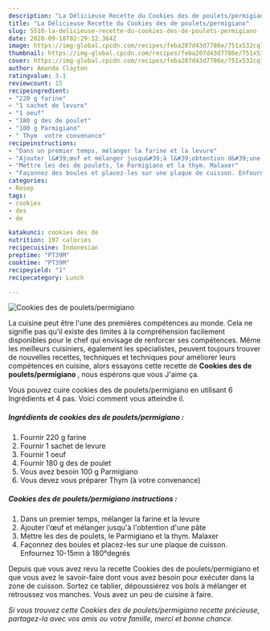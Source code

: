 ```yaml
---
description: "La Délicieuse Recette du Cookies des de poulets/permigiano"
title: "La Délicieuse Recette du Cookies des de poulets/permigiano"
slug: 5510-la-delicieuse-recette-du-cookies-des-de-poulets-permigiano
date: 2020-09-18T02:29:12.364Z
image: https://img-global.cpcdn.com/recipes/feba207d43d7786e/751x532cq70/cookies-des-de-pouletspermigiano-photo-principale-de-la-recette.jpg
thumbnail: https://img-global.cpcdn.com/recipes/feba207d43d7786e/751x532cq70/cookies-des-de-pouletspermigiano-photo-principale-de-la-recette.jpg
cover: https://img-global.cpcdn.com/recipes/feba207d43d7786e/751x532cq70/cookies-des-de-pouletspermigiano-photo-principale-de-la-recette.jpg
author: Amanda Clayton
ratingvalue: 3.1
reviewcount: 15
recipeingredient:
- "220 g farine"
- "1 sachet de levure"
- "1 oeuf"
- "180 g des de poulet"
- "100 g Parmigiano"
- " Thym  votre convenance"
recipeinstructions:
- "Dans un premier temps, mélanger la farine et la levure"
- "Ajouter l&#39;œuf et mélanger jusqu&#39;à l&#39;obtention d&#39;une pâte"
- "Mettre les des de poulets, le Parmigiano et la thym. Malaxer"
- "Façonnez des boules et placez-les sur une plaque de cuisson. Enfournez 10-15mn à 180°degrés"
categories:
- Resep
tags:
- cookies
- des
- de

katakunci: cookies des de 
nutrition: 197 calories
recipecuisine: Indonesian
preptime: "PT39M"
cooktime: "PT39M"
recipeyield: "1"
recipecategory: Lunch

---
```



![Cookies des de poulets/permigiano](https://img-global.cpcdn.com/recipes/feba207d43d7786e/751x532cq70/cookies-des-de-pouletspermigiano-photo-principale-de-la-recette.jpg)

La cuisine peut être l'une des premières compétences au monde. Cela ne signifie pas qu'il existe des limites à la compréhension facilement disponibles pour le chef qui envisage de renforcer ses compétences. Même les meilleurs cuisiniers, également les spécialistes, peuvent toujours trouver de nouvelles recettes, techniques et techniques pour améliorer leurs compétences en cuisine, alors essayons cette recette de <strong> Cookies des de poulets/permigiano </strong>, nous espérons que vous J'aime ça.

<!--inarticleads1-->

Vous pouvez cuire cookies des de poulets/permigiano en utilisant 6 Ingrédients et 4 pas. Voici comment vous atteindre il.

##### Ingrédients de cookies des de poulets/permigiano :

1. Fournir 220 g farine
1. Fournir 1 sachet de levure
1. Fournir 1 oeuf
1. Fournir 180 g des de poulet
1. Vous avez besoin 100 g Parmigiano
1. Vous devez vous préparer  Thym (à votre convenance)




<!--inarticleads2-->

##### Cookies des de poulets/permigiano instructions :

1. Dans un premier temps, mélanger la farine et la levure
1. Ajouter l&#39;œuf et mélanger jusqu&#39;à l&#39;obtention d&#39;une pâte
1. Mettre les des de poulets, le Parmigiano et la thym. Malaxer
1. Façonnez des boules et placez-les sur une plaque de cuisson. Enfournez 10-15mn à 180°degrés




<!--inarticleads1-->

<p>
Depuis que vous avez revu la recette Cookies des de poulets/permigiano et que vous avez le savoir-faire dont vous avez besoin pour exécuter dans la zone de cuisson. Sortez ce tablier, dépoussiérez vos bols à mélanger et retroussez vos manches. Vous avez un peu de cuisine à faire.
</p>

<p>
<i>Si vous trouvez cette Cookies des de poulets/permigiano recette précieuse, partagez-la avec vos amis ou votre famille, merci et bonne chance.</i>
</p>
